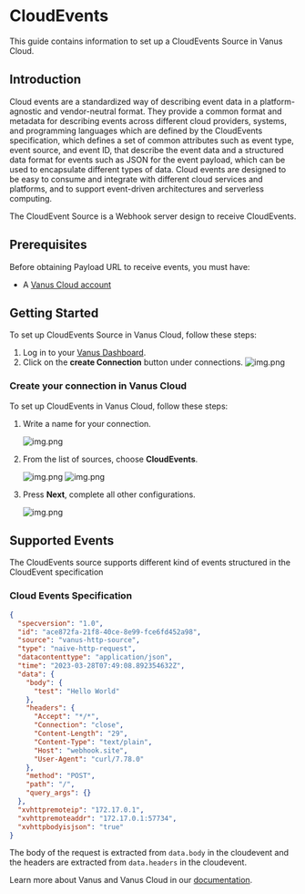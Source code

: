 # CloudEvents

This guide contains information to set up a CloudEvents Source in Vanus Cloud.

## Introduction

Cloud events are a standardized way of describing event data in a platform-agnostic and vendor-neutral format. They provide a common format and metadata for describing events across different cloud providers, systems, and programming languages which are defined by the CloudEvents specification, which defines a set of common attributes such as event type, event source, and event ID, that describe the event data and a structured data format for events such as JSON for the event payload, which can be used to encapsulate different types of data. Cloud events are designed to be easy to consume and integrate with different cloud services and platforms, and to support event-driven architectures and serverless computing.

The CloudEvent Source is a Webhook server design to receive CloudEvents.

## Prerequisites

Before obtaining Payload URL to receive events, you must have:

- A [Vanus Cloud account](https://cloud.vanus.ai)

## Getting Started

To set up CloudEvents Source in Vanus Cloud, follow these steps:

1. Log in to your [Vanus Dashboard](https://cloud.vanus.ai/dashboard).
2. Click on the **create Connection** button under connections.
    ![img.png](images/img1.png)

### Create your connection in Vanus Cloud

To set up CloudEvents in Vanus Cloud, follow these steps:

1. Write a name for your connection.

    ![img.png](images/img2.png)

2. From the list of sources, choose **CloudEvents**.

    ![img.png](images/img3.png)
    ![img.png](images/img4.png)

3. Press **Next**, complete all other configurations.

    ![img.png](images/img5.png)

## Supported Events

The CloudEvents source supports different kind of events structured in the CloudEvent specification

### Cloud Events Specification

```json
{
  "specversion": "1.0",
  "id": "ace872fa-21f8-40ce-8e99-fce6fd452a98",
  "source": "vanus-http-source",
  "type": "naive-http-request",
  "datacontenttype": "application/json",
  "time": "2023-03-28T07:49:08.892354632Z",
  "data": {
    "body": {
      "test": "Hello World"
    },
    "headers": {
      "Accept": "*/*",
      "Connection": "close",
      "Content-Length": "29",
      "Content-Type": "text/plain",
      "Host": "webhook.site",
      "User-Agent": "curl/7.78.0"
    },
    "method": "POST",
    "path": "/",
    "query_args": {}
  },
  "xvhttpremoteip": "172.17.0.1",
  "xvhttpremoteaddr": "172.17.0.1:57734",
  "xvhttpbodyisjson": "true"
}
```

The body of the request is extracted from `data.body` in the cloudevent and the headers are extracted from `data.headers` in the cloudevent.

Learn more about Vanus and Vanus Cloud in our [documentation](https://docs.vanus.ai).